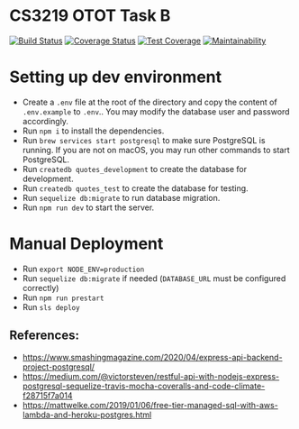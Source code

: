 # CS3219 OTOT Task B

[![Build Status](https://travis-ci.org/Na-Nazhou/CS3219-OTOT-TaskB.svg?branch=master)](https://travis-ci.org/Na-Nazhou/CS3219-OTOT-TaskB)
[![Coverage Status](https://coveralls.io/repos/github/Na-Nazhou/CS3219-OTOT-TaskB/badge.svg?branch=master)](https://coveralls.io/github/Na-Nazhou/CS3219-OTOT-TaskB?branch=master)
[![Test Coverage](https://api.codeclimate.com/v1/badges/2b95cdcdc8d45e8928ee/test_coverage)](https://codeclimate.com/github/Na-Nazhou/CS3219-OTOT-TaskB/test_coverage)
[![Maintainability](https://api.codeclimate.com/v1/badges/2b95cdcdc8d45e8928ee/maintainability)](https://codeclimate.com/github/Na-Nazhou/CS3219-OTOT-TaskB/maintainability)

# Setting up dev environment

- Create a `.env` file at the root of the directory and copy the content of `.env.example` to `.env`.. You may modify the database user and password accordingly. 
- Run `npm i` to install the dependencies. 
- Run `brew services start postgresql` to make sure PostgreSQL is running. If you are not on macOS, you may run other commands to start PostgreSQL.
- Run `createdb quotes_development` to create the database for development.
- Run `createdb quotes_test` to create the database for testing. 
- Run `sequelize db:migrate` to run database migration. 
- Run `npm run dev` to start the server. 

# Manual Deployment

- Run `export NODE_ENV=production`
- Run `sequelize db:migrate` if needed (`DATABASE_URL` must be configured correctly)
- Run `npm run prestart`
- Run `sls deploy`

## References: 
- https://www.smashingmagazine.com/2020/04/express-api-backend-project-postgresql/
- https://medium.com/@victorsteven/restful-api-with-nodejs-express-postgresql-sequelize-travis-mocha-coveralls-and-code-climate-f28715f7a014
- https://mattwelke.com/2019/01/06/free-tier-managed-sql-with-aws-lambda-and-heroku-postgres.html